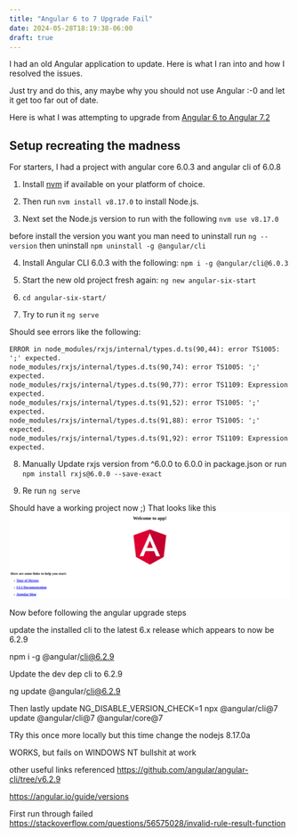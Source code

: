 ```yaml
---
title: "Angular 6 to 7 Upgrade Fail"
date: 2024-05-28T18:19:38-06:00
draft: true
---
```


I had an old Angular application to update. Here is what I ran into and how I resolved the issues.

Just try and do this, any maybe why you should not use Angular :-0 and let it get too far out of date.

Here is what I was attempting to upgrade from [Angular 6 to Angular 7.2](https://angular.dev/update-guide?v=6.0-7.2&l=1)

## Setup recreating the madness

For starters, I had a project with angular core 6.0.3 and angular cli of 6.0.8

1. Install [nvm](https://github.com/nvm-sh/nvm) if available on your platform of choice. 

2. Then run `nvm install v8.17.0` to install Node.js.

3. Next set the Node.js version to run with the following `nvm use v8.17.0`

before install the version you want you man need to uninstall run `ng --version` then uninstall `npm uninstall -g @angular/cli`

4. Install Angular CLI 6.0.3 with the following: `npm i -g @angular/cli@6.0.3`

5. Start the new old project fresh again: `ng new angular-six-start`

6. `cd angular-six-start/`
7.  Try to run it `ng serve`

Should see errors like the following:

    ERROR in node_modules/rxjs/internal/types.d.ts(90,44): error TS1005: ';' expected.
    node_modules/rxjs/internal/types.d.ts(90,74): error TS1005: ';' expected.
    node_modules/rxjs/internal/types.d.ts(90,77): error TS1109: Expression expected.
    node_modules/rxjs/internal/types.d.ts(91,52): error TS1005: ';' expected.
    node_modules/rxjs/internal/types.d.ts(91,88): error TS1005: ';' expected.
    node_modules/rxjs/internal/types.d.ts(91,92): error TS1109: Expression expected.

8. Manually Update rxjs version from ^6.0.0 to 6.0.0 in package.json or run `npm install rxjs@6.0.0 --save-exact`

9. Re run `ng serve`


Should have a working project now ;) That looks like this ![angular 6 running](angular6run.png)

Now before following the angular upgrade steps

update the installed cli to the latest 6.x release which appears to now be 6.2.9

npm i -g @angular/cli@6.2.9

Update the dev dep cli to 6.2.9

ng update @angular/cli@6.2.9

Then lastly update
NG_DISABLE_VERSION_CHECK=1 npx @angular/cli@7 update @angular/cli@7 @angular/core@7


TRy this once more locally but this time change the nodejs 8.17.0a

WORKS, but fails on WINDOWS NT bullshit at work

other useful links referenced
https://github.com/angular/angular-cli/tree/v6.2.9

https://angular.io/guide/versions

First run through failed https://stackoverflow.com/questions/56575028/invalid-rule-result-function
